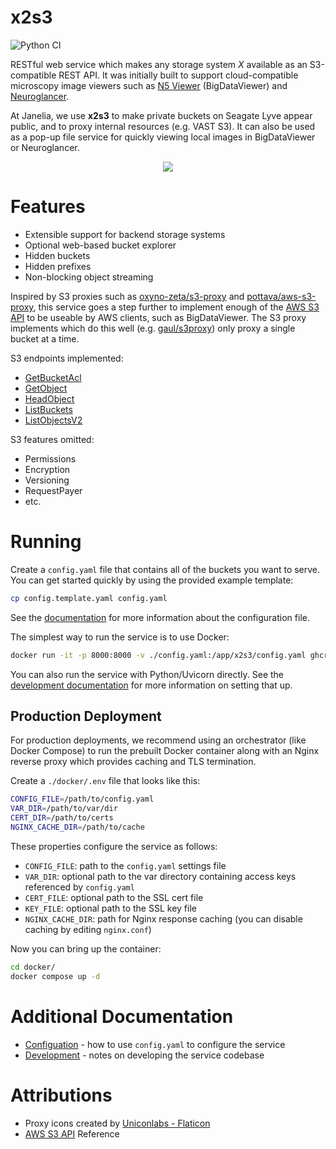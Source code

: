 # x2s3

![Python CI](https://github.com/JaneliaSciComp/x2s3/actions/workflows/python-ci.yml/badge.svg)

RESTful web service which makes any storage system *X* available as an S3-compatible REST API. It was initially built to support cloud-compatible microscopy image viewers such as [N5 Viewer](https://github.com/saalfeldlab/n5-viewer) (BigDataViewer) and [Neuroglancer](https://github.com/google/neuroglancer).

At Janelia, we use **x2s3** to make private buckets on Seagate Lyve appear public, and to proxy internal resources (e.g. VAST S3). It can also be used as a pop-up file service for quickly viewing local images in BigDataViewer or Neuroglancer.

<p align="center">
    <img src="https://raw.githubusercontent.com/JaneliaSciComp/x2s3/main/docs/use_cases.png">
</p>

# Features

* Extensible support for backend storage systems
* Optional web-based bucket explorer
* Hidden buckets
* Hidden prefixes
* Non-blocking object streaming

Inspired by S3 proxies such as [oxyno-zeta/s3-proxy](https://github.com/oxyno-zeta/s3-proxy) and [pottava/aws-s3-proxy](https://github.com/pottava/aws-s3-proxy), this service goes a step further to implement enough of the [AWS S3 API](https://docs.aws.amazon.com/AmazonS3/latest/API/Type_API_Reference.html) to be useable by AWS clients, such as  BigDataViewer. The S3 proxy implements which do this well (e.g. [gaul/s3proxy](https://github.com/gaul/s3proxy)) only proxy a single bucket at a time.

S3 endpoints implemented:
* [GetBucketAcl](https://docs.aws.amazon.com/AmazonS3/latest/API/API_GetBucketAcl.html)
* [GetObject](https://docs.aws.amazon.com/AmazonS3/latest/API/API_GetObject.html)
* [HeadObject](https://docs.aws.amazon.com/AmazonS3/latest/API/API_HeadObject.html)
* [ListBuckets](https://docs.aws.amazon.com/AmazonS3/latest/API/API_ListBuckets.html)
* [ListObjectsV2](https://docs.aws.amazon.com/AmazonS3/latest/API/API_ListObjectsV2.html)

S3 features omitted:
* Permissions
* Encryption
* Versioning
* RequestPayer
* etc.

# Running

Create a `config.yaml` file that contains all of the buckets you want to serve. You can get started quickly by using the provided example template:

```bash
cp config.template.yaml config.yaml
```

See the [documentation](docs/Config.md) for more information about the configuration file.

The simplest way to run the service is to use Docker:

```bash
docker run -it -p 8000:8000 -v ./config.yaml:/app/x2s3/config.yaml ghcr.io/janeliascicomp/x2s3:latest
```

You can also run the service with Python/Uvicorn directly. See the [development documentation](docs/Development.md) for more information on setting that up.


## Production Deployment

For production deployments, we recommend using an orchestrator (like Docker Compose) to run the prebuilt Docker container along with an Nginx reverse proxy which provides caching and TLS termination.

Create a `./docker/.env` file that looks like this:

```bash
CONFIG_FILE=/path/to/config.yaml
VAR_DIR=/path/to/var/dir
CERT_DIR=/path/to/certs
NGINX_CACHE_DIR=/path/to/cache
```

These properties configure the service as follows:
* `CONFIG_FILE`: path to the `config.yaml` settings file
* `VAR_DIR`: optional path to the var directory containing access keys referenced by `config.yaml`
* `CERT_FILE`: optional path to the SSL cert file
* `KEY_FILE`: optional path to the SSL key file
* `NGINX_CACHE_DIR`: path for Nginx response caching (you can disable caching by editing `nginx.conf`)

Now you can bring up the container:

```bash
cd docker/
docker compose up -d
```

# Additional Documentation

* [Configuation](docs/Config.md) - how to use `config.yaml` to configure the service
* [Development](docs/Development.md) - notes on developing the service codebase


# Attributions

* Proxy icons created by [Uniconlabs - Flaticon](https://www.flaticon.com/free-icons/proxy)
* [AWS S3 API](https://docs.aws.amazon.com/AmazonS3/latest/API/Type_API_Reference.html) Reference
